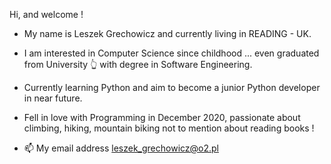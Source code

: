 Hi, and welcome !
- My name is Leszek Grechowicz and currently living in READING - UK. 
- I am interested in Computer Science since childhood ... even graduated from University 👆️ with degree in Software Engineering.
- Currently learning Python and aim to become a junior Python developer in near future.
- Fell in love with Programming in December 2020, passionate about climbing, hiking, mountain biking not to mention about reading books !

- 📫 My email address leszek_grechowicz@o2.pl

<!---
LesioG/LesioG is a ✨ special ✨ repository because its `README.md` (this file) appears on your GitHub profile.
You can click the Preview link to take a look at your changes.
--->
